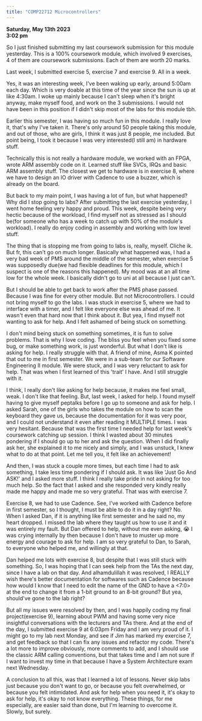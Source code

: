 ```yaml
---
title: "COMP22712 Microcontrollers"
---
```

**Saturday, May 13th 2023  
3:02 pm**  

So I just finished submitting my last coursework submission for this module yesterday. This is a 100% coursework module, which involved 9 exercises, 4 of them are coursework submissions. Each of them are worth 20 marks.  

Last week, I submitted exercise 5, exercise 7 and exercise 9. All in a week.  

Yes, it was an interesting week, I've been waking up early, around 5:00am each day. Which is very doable at this time of the year since the sun is up at like 4:30am. I woke up mainly because I can't sleep when it's bright anyway, make myself food, and work on the 3 submissions. I would not have been in this position if I didn't skip most of the labs for this module tbh.  

Earlier this semester, I was having so much fun in this module. I really love it, that's why I've taken it. There's only around 50 people taking this module, and out of those, who are girls, I think it was just 8 people, me included. But point being, I took it because I was very interested(I still am) in hardware stuff.   

Technically this is not really a hardware module, we worked with an FPGA, wrote ARM assembly code on it. Learned stuff like SVCs, IRQs and basic ARM assembly stuff. The closest we get to hardware is in exercise 8, where we have to design an IO driver with Cadence to use a buzzer, which is already on the board.  

But back to my main point, I was having a lot of fun, but what happened? Why did I stop going to labs? After submitting the last exercise yesterday, I went home feeling very happy and proud. This week, despite being very hectic because of the workload, I find myself not as stressed as I should be(for someone who has a week to catch up with 50% of the module's workload). I really do enjoy coding in assembly and working with low level stuff.  

The thing that is stopping me from going to labs is, really, myself. Cliche ik. But fr, this can't go on much longer. Basically what happened was, I had a very bad week of PMS around the middle of the semester, when exercise 5 was supposedly due(we had flexible deadlines for this module, which I suspect is one of the reasons this happened). My mood was at an all time low for the whole week. I basically didn't go to uni at all because I just can't.  

But I should be able to get back to work after the PMS phase passed. Because I was fine for every other module. But not Microcontrollers. I could not bring myself to go the labs. I was stuck in exercise 5, where we had to interface with a timer, and I felt like everyone else was ahead of me. It wasn't even that hard now that I think about it. But yea, I find myself not wanting to ask for help. And I felt ashamed of being stuck on something.  

I don't mind being stuck on something sometimes, it is fun to solve problems. That is why I love coding. The bliss you feel when you fixed some bug, or make something work, is just wonderful. But what I don't like is asking for help. I really struggle with that. A friend of mine, Asma K pointed that out to me in first semester. We were in a sub-team for our Software Engineering II module. We were stuck, and I was very reluctant to ask for help. That was when I first learned of this 'trait' I have. And I still struggle with it.  

I think, I really don't like asking for help because, it makes me feel small, weak. I don't like that feeling. But, last week, I asked for help. I found myself having to give myself peptalks before I go up to someone and ask for help. I asked Sarah, one of the girls who takes the module on how to scan the keyboard they gave us, because the documentation for it was very poor, and I could not understand it even after reading it MULTIPLE times. I was very hesitant. Because that was the first time I needed help for last week's coursework catching up session. I think I wasted about 30 minutes pondering if I should go up to her and ask the question. When I did finally ask her, she explained it to me nicely and simply, and I was unstuck, I knew what to do at that point. Let me tell you, it felt like an achievement!  

And then, I was stuck a couple more times, but each time I had to ask something, I take less time pondering if I should ask. It was like 'Just Go And ASK!' and I asked more stuff. I think I really take pride in not asking for too much help. So the fact that I asked and she responded very kindly really made me happy and made me so very grateful. That was with exercise 7.  

Exercise 8, we had to use Cadence. See, I've worked with Cadence before in first semester, so I thought, I must be able to do it in a day right? No. When I asked Dan, if it is anything like first semester and he said no, my heart dropped. I missed the lab where they taught us how to use it and it was entirely my fault. But Dan offered to help, without me even asking, :sob: I was crying internally by then because I don't have to muster up more energy and courage to ask for help. I am so very grateful to Dan, to Sarah, to everyone who helped me, and willingly at that.  

Dan helped me lots with exercise 8, but despite that I was still stuck with something. So, I was hoping that I can seek help from the TAs the next day, since I have a lab on that day. And alhamdulillah it was resolved, I REALLY wish there's better documentation for softwares such as Cadence because how would I know that I need to edit the name of the GND to have a <7:0> at the end to change it from a 1-bit ground to an 8-bit ground? But yea, should've gone to the lab right?  

But all my issues were resolved by then, and I was happily coding my final project(exercise 9), learning about PWM and having some very nice insightful conversations with the lecturers and TAs there. And at the end of the day, I submitted exercise 9 at 6:03pm Friday and I am very proud of it. I might go to my lab next Monday, and see if Jim has marked my exercise 7, and get feedback so that I can fix any issues and refactor my code. There's a lot more to improve obviously, more comments to add, and I should use the classic ARM calling conventions, but that takes time and I am not sure if I want to invest my time in that because I have a System Architecture exam next Wednesday.   

A conclusion to all this, was that I learned a lot of lessons. Never skip labs just because you don't want to go, or because you felt overwhelmed, or because you felt intimidated. And ask for help when you need it, it's okay to ask for help, it's okay to not know everything. These things, for me especially, are easier said than done, but I'm learning to overcome it. Slowly, but surely.